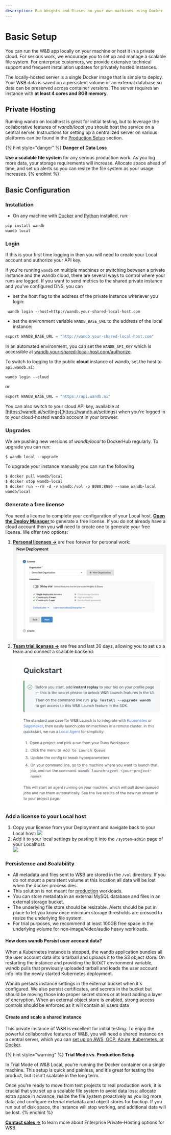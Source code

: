 ```yaml
---
description: Run Weights and Biases on your own machines using Docker
---
```


# Basic Setup

You can run the W\&B app locally on your machine or host it in a private cloud. For serious work, we encourage you to set up and manage a scalable file system. For enterprise customers, we provide extensive technical support and frequent installation updates for privately hosted instances.

The locally-hosted server is a single Docker image that is simple to deploy. Your W\&B data is saved on a persistent volume or an external database so data can be preserved across container versions. The server requires an instance with **at least 4 cores and 8GB memory**.

## Private Hosting

Running wandb on localhost is great for initial testing, but to leverage the collaborative features of _wandb/local_ you should host the service on a central server. Instructions for setting up a centralized server on various platforms can be found in the [Production Setup](setup/) section.

{% hint style="danger" %}
**Danger of Data Loss**

**Use a scalable file system** for any serious production work. As you log more data, your storage requirements will increase. Allocate space ahead of time, and set up alerts so you can resize the file system as your usage increases.
{% endhint %}

## Basic Configuration

### Installation

* On any machine with [Docker](https://www.docker.com) and [Python](https://www.python.org) installed, run:

```
pip install wandb
wandb local 
```

### Login

If this is your first time logging in then you will need to create your Local account and authorize your API key.&#x20;

If you're running `wandb` on multiple machines or switching between a private instance and the wandb cloud, there are several ways to control where your runs are logged. If you want to send metrics to the shared private instance and you've configured DNS, you can

* set the host flag to the address of the private instance whenever you login:

```
 wandb login --host=http://wandb.your-shared-local-host.com
```

* set the environment variable `WANDB_BASE_URL` to the address of the local instance:

```python
export WANDB_BASE_URL = "http://wandb.your-shared-local-host.com"
```

In an automated environment, you can set the `WANDB_API_KEY` which is accessible at [wandb.your-shared-local-host.com/authorize](http://wandb.your-shared-local-host.com/authorize).

To switch to logging to the public **cloud** instance of wandb, set the host to `api.wandb.ai`:

```
wandb login --cloud
```

or

```python
export WANDB_BASE_URL = "https://api.wandb.ai"
```

You can also switch to your cloud API key, available at [https://wandb.ai/settings](https://wandb.ai/settings) when you're logged in to your cloud-hosted wandb account in your browser.

### Upgrades

We are pushing new versions of _wandb/local_ to DockerHub regularly. To upgrade you can run:

```shell
$ wandb local --upgrade
```

To upgrade your instance manually you can run the following

```shell
$ docker pull wandb/local
$ docker stop wandb-local
$ docker run --rm -d -v wandb:/vol -p 8080:8080 --name wandb-local wandb/local
```

### Generate a free license

You need a license to complete your configuration of your Local host. [**Open the Deploy Manager** ](https://deploy.wandb.ai/deploy)to generate a free license. If you do not already have a cloud account then you will need to create one to generate your free license. We offer two options:

1. [**Personal licenses ->**](https://deploy.wandb.ai/deploy) are free forever for personal work:                                                                          ![](<../../.gitbook/assets/image (174).png>)
2. &#x20; [**Team trial licenses ->**](https://deploy.wandb.ai/deploy) are free and last 30 days, allowing you to set up a team and connect a scalable backend:                                                                                                                                                      ![](<../../.gitbook/assets/image (175).png>)

### Add a license to your Local host

1. Copy your license from your Deployment and navigate back to your Local host:  ![](<../../.gitbook/assets/image (178) (1).png>)
2. Add it to your local settings by pasting it into the `/system-admin` page of your Localhost: \
   ![](../../.gitbook/assets/License.gif)

### Persistence and Scalability

* All metadata and files sent to W\&B are stored in the `/vol` directory. If you do not mount a persistent volume at this location all data will be lost when the docker process dies.
* This solution is not meant for [production](setup/) workloads.
* You can store metadata in an external MySQL database and files in an external storage bucket.
* The underlying file store should be resizable. Alerts should be put in place to let you know once minimum storage thresholds are crossed to resize the underlying file system.
* For trial purposes, we recommend at least 100GB free space in the underlying volume for non-image/video/audio heavy workloads.

#### How does wandb Persist user account data?

When a Kubernetes instance is stopped, the wandb application bundles all the user account data into a tarball and uploads it to the S3 object store. On restarting the instance and providing the `BUCKET` environment variable, wandb pulls that previously uploaded tarball and loads the user account info into the newly started Kubernetes deployment.

Wandb persists instance settings in the external bucket when it's configured. We also persist certificates, and secrets in the bucket but should be moving those into proper secret stores or at least adding a layer of encryption. When an external object store is enabled, strong access controls should be enforced as it will contain all users data

#### Create and scale a shared instance

This private instance of W\&B is excellent for initial testing. To enjoy the powerful collaborative features of W\&B, you will need a shared instance on a central server, which you can [set up on AWS, GCP, Azure, Kubernetes, or Docker](https://docs.wandb.ai/self-hosted/setup).

{% hint style="warning" %}
**Trial Mode vs. Production Setup**

In Trial Mode of W\&B Local, you're running the Docker container on a single machine. This setup is quick and painless, and it's great for testing the product, but it isn't scalable in the long term.

Once you're ready to move from test projects to real production work, it is crucial that you set up a scalable file system to avoid data loss: allocate extra space in advance, resize the file system proactively as you log more data, and configure external metadata and object stores for backup. If you run out of disk space, the instance will stop working, and additional data will be lost.
{% endhint %}

[**Contact sales -**](https://wandb.ai/site/local-contact)**>** to learn more about Enterprise Private-Hosting options for W\&B.
